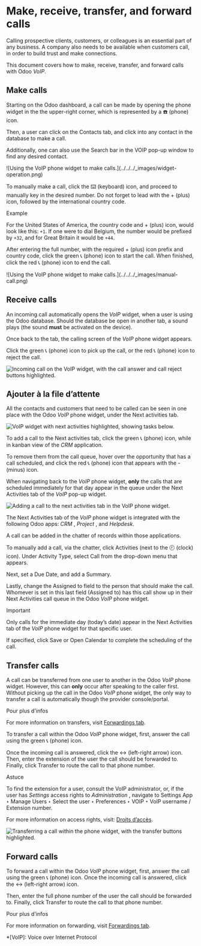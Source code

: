 # Make, receive, transfer, and forward calls

Calling prospective clients, customers, or colleagues is an essential part of
any business. A company also needs to be available when customers call, in
order to build trust and make connections.

This document covers how to make, receive, transfer, and forward calls with
Odoo _VoIP_.

## Make calls

Starting on the Odoo dashboard, a call can be made by opening the phone widget
in the the upper-right corner, which is represented by a ☎️ (phone) icon.

Then, a user can click on the Contacts tab, and click into any contact in the
database to make a call.

Additionally, one can also use the Search bar in the VOIP pop-up window to
find any desired contact.

![Using the VoIP phone widget to make calls.](../../../_images/widget-
operation.png)

To manually make a call, click the ⌨️ (keyboard) icon, and proceed to manually
key in the desired number. Do not forget to lead with the \+ (plus) icon,
followed by the international country code.

Example

For the United States of America, the country code and \+ (plus) icon, would
look like this: `+1`. If one were to dial Belgium, the number would be
prefixed by `+32`, and for Great Britain it would be `+44`.

After entering the full number, with the required \+ (plus) icon prefix and
country code, click the green 📞 (phone) icon to start the call. When finished,
click the red 📞 (phone) icon to end the call.

![Using the VoIP phone widget to make calls.](../../../_images/manual-
call.png)

## Receive calls

An incoming call automatically opens the _VoIP_ widget, when a user is using
the Odoo database. Should the database be open in another tab, a sound plays
(the sound **must** be activated on the device).

Once back to the tab, the calling screen of the _VoIP_ phone widget appears.

Click the green 📞 (phone) icon to pick up the call, or the red 📞 (phone) icon
to reject the call.

![Incoming call on the VoIP widget, with the call answer and call reject
buttons highlighted.](../../../_images/incoming-call1.png)

## Ajouter à la file d’attente

All the contacts and customers that need to be called can be seen in one place
with the Odoo _VoIP_ phone widget, under the Next activities tab.

![VoIP widget with next activities highlighted, showing tasks
below.](../../../_images/next-activities.png)

To add a call to the Next activities tab, click the green 📞 (phone) icon,
while in kanban view of the _CRM_ application.

To remove them from the call queue, hover over the opportunity that has a call
scheduled, and click the red 📞 (phone) icon that appears with the \- (minus)
icon.

When navigating back to the _VoIP_ phone widget, **only** the calls that are
scheduled immediately for that day appear in the queue under the Next
Activities tab of the _VoIP_ pop-up widget.

![Adding a call to the next activities tab in the VoIP phone
widget.](../../../_images/add-call-queue.png)

The Next Activities tab of the _VoIP_ phone widget is integrated with the
following Odoo apps: _CRM_ , _Project_ , and _Helpdesk_.

A call can be added in the chatter of records within those applications.

To manually add a call, via the chatter, click Activities (next to the 🕗
(clock) icon). Under Activity Type, select Call from the drop-down menu that
appears.

Next, set a Due Date, and add a Summary.

Lastly, change the Assigned to field to the person that should make the call.
Whomever is set in this last field (Assigned to) has this call show up in
their Next Activities call queue in the Odoo _VoIP_ phone widget.

Important

Only calls for the immediate day (today’s date) appear in the Next Activities
tab of the _VoIP_ phone widget for that specific user.

If specified, click Save or Open Calendar to complete the scheduling of the
call.

## Transfer calls

A call can be transferred from one user to another in the Odoo _VoIP_ phone
widget. However, this can **only** occur after speaking to the caller first.
Without picking up the call in the Odoo _VoIP_ phone widget, the only way to
transfer a call is automatically though the provider console/portal.

Pour plus d'infos

For more information on transfers, visit [Forwardings
tab](axivox/manage_users.html#voip-axivox-forwardings-tab).

To transfer a call within the Odoo _VoIP_ phone widget, first, answer the call
using the green 📞 (phone) icon.

Once the incoming call is answered, click the ↔ (left-right arrow) icon. Then,
enter the extension of the user the call should be forwarded to. Finally,
click Transfer to route the call to that phone number.

Astuce

To find the extension for a user, consult the VoIP administrator, or, if the
user has _Settings_ access rights to _Administration_ , navigate to Settings
App ‣ Manage Users ‣ Select the user ‣ Preferences ‣ VOIP ‣ VoIP username /
Extension number.

For more information on access rights, visit: [Droits
d’accès](../../general/users/access_rights.html).

![Transferring a call within the phone widget, with the transfer buttons
highlighted.](../../../_images/transfer.png)

## Forward calls

To forward a call within the Odoo _VoIP_ phone widget, first, answer the call
using the green 📞 (phone) icon. Once the incoming call is answered, click the
↔ (left-right arrow) icon.

Then, enter the full phone number of the user the call should be forwarded to.
Finally, click Transfer to route the call to that phone number.

Pour plus d'infos

For more information on forwarding, visit [Forwardings
tab](axivox/manage_users.html#voip-axivox-forwardings-tab).

  *[VoIP]: Voice over Internet Protocol


